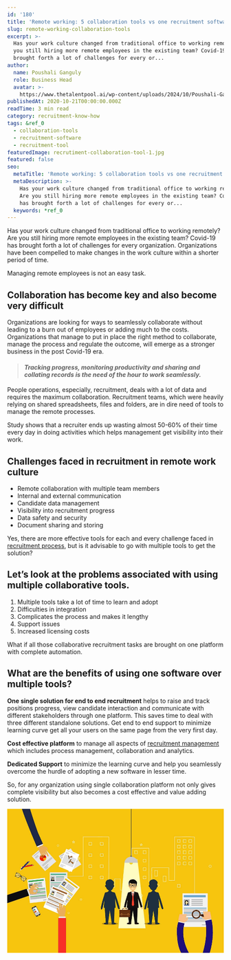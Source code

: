 ```yaml
---
id: '180'
title: 'Remote working: 5 collaboration tools vs one recruitment software'
slug: remote-working-collaboration-tools
excerpt: >-
  Has your work culture changed from traditional office to working remotely? Are
  you still hiring more remote employees in the existing team? Covid-19 has
  brought forth a lot of challenges for every or...
author:
  name: Poushali Ganguly
  role: Business Head
  avatar: >-
    https://www.thetalentpool.ai/wp-content/uploads/2024/10/Poushali-Gangulyimage.webp
publishedAt: 2020-10-21T00:00:00.000Z
readTime: 3 min read
category: recruitment-know-how
tags: &ref_0
  - collaboration-tools
  - recruitment-software
  - recruitment-tool
featuredImage: recrutiment-collaboration-tool-1.jpg
featured: false
seo:
  metaTitle: 'Remote working: 5 collaboration tools vs one recruitment software'
  metaDescription: >-
    Has your work culture changed from traditional office to working remotely?
    Are you still hiring more remote employees in the existing team? Covid-19
    has brought forth a lot of challenges for every or...
  keywords: *ref_0
---
```


Has your work culture changed from traditional office to working remotely? Are you still hiring more remote employees in the existing team? Covid-19 has brought forth a lot of challenges for every organization. Organizations have been compelled to make changes in the work culture within a shorter period of time.

Managing remote employees is not an easy task.  

<!--more-->

## Collaboration has become key and also become very difficult

Organizations are looking for ways to seamlessly collaborate without leading to a burn out of employees or adding much to the costs. Organizations that manage to put in place the right method to collaborate, manage the process and regulate the outcome, will emerge as a stronger business in the post Covid-19 era.

> #### _Tracking progress, monitoring productivity and sharing and collating records is the need of the hour to work seamlessly._

People operations, especially, recruitment, deals with a lot of data and requires the maximum collaboration. Recruitment teams, which were heavily relying on shared spreadsheets, files and folders, are in dire need of tools to manage the remote processes.

Study shows that a recruiter ends up wasting almost 50-60% of their time every day in doing activities which helps management get visibility into their work.

## **Challenges faced in recruitment in remote work culture**

- Remote collaboration with multiple team members
- Internal and external communication
- Candidate data management
- Visibility into recruitment progress
- Data safety and security
- Document sharing and storing

Yes, there are more effective tools for each and every challenge faced in [recruitment process](https://www.thetalentpool.ai/blogs/covid-19-reset-and-revamp-the-recruitment-process/), but is it advisable to go with multiple tools to get the solution?

## **Let’s look at the problems associated with using multiple collaborative tools.**

1. Multiple tools take a lot of time to learn and adopt
2. Difficulties in integration
3. Complicates the process and makes it lengthy
4. Support issues
5. Increased licensing costs

What if all those collaborative recruitment tasks are brought on one platform with complete automation.

## **What are the benefits of using one software over multiple tools?**

**One single solution for end to end recruitment** helps to raise and track positions progress, view candidate interaction and communicate with different stakeholders through one platform. This saves time to deal with three different standalone solutions. Get end to end support to minimize learning curve get all your users on the same page from the very first day.

**Cost effective platform** to manage all aspects of [recruitment management](https://www.thetalentpool.ai) which includes process management, collaboration and analytics.

**Dedicated Support** to minimize the learning curve and help you seamlessly overcome the hurdle of adopting a new software in lesser time.

So, for any organization using single collaboration platform not only gives complete visibility but also becomes a cost effective and value adding solution.

![recruitment-collaboration-tools](images/recrutiment-collaboration-tool-1.jpg)
